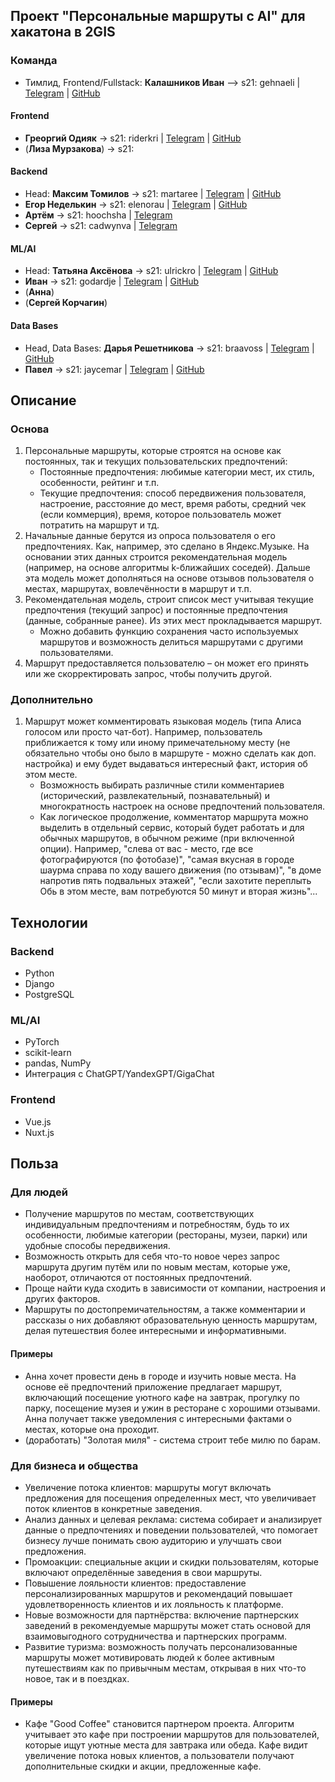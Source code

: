 ## Проект "Персональные маршруты с AI" для хакатона в 2GIS

### Команда
- Тимлид, Frontend/Fullstack: **Калашников Иван** –> s21: gehnaeli | [Telegram](https://t.me/ivank_t) | [GitHub](https://github.com/Steindvart)
#### Frontend
- **Греоргий Одияк** -> s21: riderkri | [Telegram](https://t.me/Jack_ONeill5) | [GitHub](https://github.com/Georgiy-JO)
- (**Лиза Мурзакова**) -> s21:

#### Backend
- Head: **Максим Томилов** -> s21: martaree | [Telegram](https://t.me/comradmax) | [GitHub](https://github.com/ziggozoggo)
- **Егор Неделькин** -> s21: elenorau | [Telegram](https://t.me/egorgavai) | [GitHub](https://github.com/xenonlly)
- **Артём** -> s21: hoochsha | [Telegram](https://t.me/hoochsha)
- **Сергей** -> s21: cadwynva | [Telegram](https://t.me/cadwynva)

#### ML/AI
- Head: **Татьяна Аксёнова** -> s21: ulrickro | [Telegram](https://t.me/tatavictorovna) | [GitHub](https://github.com/aksenovatv)
- **Иван** -> s21: godardje | [Telegram](https://t.me/godardje) | [GitHub](https://github.com/romanov-ivan-al)
- (**Анна**)
- (**Сергей Корчагин**)

#### Data Bases
- Head, Data Bases: **Дарья Решетникова** -> s21: braavoss | [Telegram](https://t.me/reshetnikova_d) | [GitHub](https://github.com/reDasha)
- **Павел** -> s21: jaycemar | [Telegram](https://t.me/jaycemar) | [GitHub](https://github.com/jaycemarpeer)

## Описание
### Основа

1. Персональные маршруты, которые строятся на основе как постоянных, так и текущих пользовательских предпочтений:
    - Постоянные предпочтения: любимые категории мест, их стиль, особенности, рейтинг и т.п.
    - Текущие предпочтения: способ передвижения пользователя, настроение, расстояние до мест, время работы, средний чек (если коммерция), время, которое пользователь может потратить на маршрут и тд.
2. Начальные данные берутся из опроса пользователя о его предпочтениях. Как, например, это сделано в Яндекс.Музыке. На основании этих данных строится рекомендательная модель (например, на основе алгоритмы k-ближайших соседей). Дальше эта модель может дополняться на основе отзывов пользователя о местах, маршрутах, вовлечённости в маршрут и т.п.
3. Рекомендательная модель, строит список мест учитывая текущие предпочтения (текущий запрос) и постоянные предпочтения (данные, собранные ранее). Из этих мест прокладывается маршрут.
    - Можно добавить функцию сохранения часто используемых маршрутов и возможность делиться маршрутами с другими пользователями.
4. Маршрут предоставляется пользователю – он может его принять или же скорректировать запрос, чтобы получить другой.

### Дополнительно

1. Маршрут может комментировать языковая модель (типа Алиса голосом или просто чат-бот). Например, пользователь приближается к тому или иному примечательному месту (не обязательно чтобы оно было в маршруте - можно сделать как доп. настройка) и ему будет выдаваться интересный факт, история об этом месте.
   - Возможность выбирать различные стили комментариев (исторический, развлекательный, познавательный) и многократность настроек на основе предпочтений пользователя.
   - Как логическое продолжение, комментатор маршрута можно выделить в отдельный сервис, который будет работать и для обычных маршрутов, в обычном режиме (при включенной опции). Например, "слева от вас - место, где все фотографируются (по фотобазе)", "самая вкусная в городе шаурма справа по ходу вашего движения (по отзывам)", "в доме напротив пять подвальных этажей", "если захотите переплыть Обь в этом месте, вам потребуются 50 минут и вторая жизнь"...

## Технологии
### Backend
- Python
- Django
- PostgreSQL

### ML/AI
- PyTorch
- scikit-learn
- pandas, NumPy
- Интеграция с ChatGPT/YandexGPT/GigaChat

### Frontend
- Vue.js
- Nuxt.js

## Польза
### Для людей
- Получение маршрутов по местам, соответствующих индивидуальным предпочтениям и потребностям, будь то их особенности, любимые категории (рестораны, музеи, парки) или удобные способы передвижения.
- Возможность открыть для себя что-то новое через запрос маршрута другим путём или по новым местам, которые уже, наоборот, отличаются от постоянных предпочтений.
- Проще найти куда сходить в зависимости от компании, настроения и других факторов.
- Маршруты по достопремичательностям, а также комментарии и рассказы о них добавляют образовательную ценность маршрутам, делая путешествия более интересными и информативными.

#### Примеры
- Анна хочет провести день в городе и изучить новые места. На основе её предпочтений приложение предлагает маршрут, включающий посещение уютного кафе на завтрак, прогулку по парку, посещение музея и ужин в ресторане с хорошими отзывами. Анна получает также уведомления с интересными фактами о местах, которые она проходит.
- (доработать) "Золотая миля" - система строит тебе милю по барам.

### Для бизнеса и общества
- Увеличение потока клиентов: маршруты могут включать предложения для посещения определенных мест, что увеличивает поток клиентов в конкретные заведения.
- Анализ данных и целевая реклама: система собирает и анализирует данные о предпочтениях и поведении пользователей, что помогает бизнесу лучше понимать свою аудиторию и улучшать свои предложения.
- Промоакции: специальные акции и скидки пользователям, которые включают определённые заведения в свои маршруты.
- Повышение лояльности клиентов: предоставление персонализированных маршрутов и рекомендаций повышает удовлетворенность клиентов и их лояльность к платформе.
- Новые возможности для партнёрства: включение партнерских заведений в рекомендуемые маршруты может стать основой для взаимовыгодного сотрудничества и партнерских программ.
- Развитие туризма: возможность получать персонализованные маршруты может мотивировать людей к более активным путешествиям как по привычным местам, открывая в них что-то новое, так и в поездках.

#### Примеры
- Кафе "Good Coffee" становится партнером проекта. Алгоритм учитывает это кафе при построении маршрутов для пользователей, которые ищут уютные места для завтрака или обеда. Кафе видит увеличение потока новых клиентов, а пользователи получают дополнительные скидки и акции, предложенные кафе.

